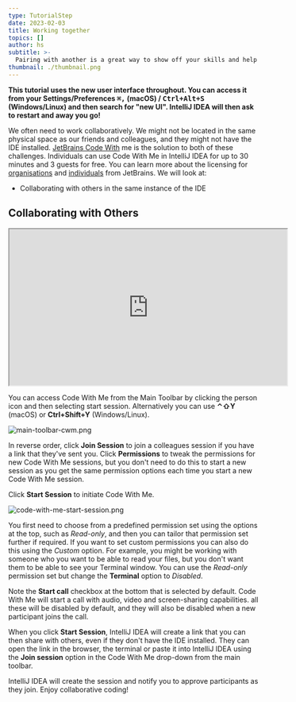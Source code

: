 ```yaml
---
type: TutorialStep
date: 2023-02-03
title: Working together
topics: []
author: hs
subtitle: >-
  Pairing with another is a great way to show off your skills and help others be awesome.
thumbnail: ./thumbnail.png
---
```


**This tutorial uses the new user interface throughout. You can access it from your Settings/Preferences <kbd>⌘,</kbd> (macOS) / <kbd>Ctrl+Alt+S</kbd> (Windows/Linux) and then search for "new UI". IntelliJ IDEA will then ask to restart and away you go!**

We often need to work collaboratively. We might not be located in the same physical space as our friends and colleagues, and they might not have the IDE installed. [JetBrains Code With](https://www.jetbrains.com/code-with-me/) me is the solution to both of these challenges. Individuals can use Code With Me in IntelliJ IDEA for up to 30 minutes and 3 guests for free. You can learn more about the licensing for [organisations](https://www.jetbrains.com/code-with-me/buy/#commercial) and [individuals](https://www.jetbrains.com/code-with-me/buy/#personal) from JetBrains. We will look at:

- Collaborating with others in the same instance of the IDE

## Collaborating with Others

<iframe width="560" height="315" src="https://www.youtube.com/embed/xaJ_nJJ-NX8" >
</iframe>

You can access Code With Me from the Main Toolbar by clicking the person icon and then selecting start session. Alternatively you can use **⌃⇧Y** (macOS) or **Ctrl+Shift+Y** (Windows/Linux).

![main-toolbar-cwm.png](main-toolbar-cwm.png)

In reverse order, click **Join Session** to join a colleagues session if you have a link that they've sent you. Click **Permissions** to tweak the permissions for new Code With Me sessions, but you don't need to do this to start a new session as you get the same permission options each time you start a new Code With Me session.

Click **Start Session** to initiate Code With Me.

![code-with-me-start-session.png](code-with-me-start-session.png)

You first need to choose from a predefined permission set using the options at the top, such as _Read-only_, and then you can tailor that permission set further if required. If you want to set custom permissions you can also do this using the _Custom_ option. For example, you might be working with someone who you want to be able to read your files, but you don't want them to be able to see your Terminal window. You can use the _Read-only_ permission set but change the **Terminal** option to _Disabled_.

Note the **Start call** checkbox at the bottom that is selected by default. Code With Me will start a call with audio, video and screen-sharing capabilities. all these will be disabled by default, and they will also be disabled when a new participant joins the call.

When you click **Start Session**, IntelliJ IDEA will create a link that you can then share with others, even if they don't have the IDE installed. They can open the link in the browser, the terminal or paste it into IntelliJ IDEA using the **Join session** option in the Code With Me drop-down from the main toolbar.

IntelliJ IDEA will create the session and notify you to approve participants as they join. Enjoy collaborative coding!

